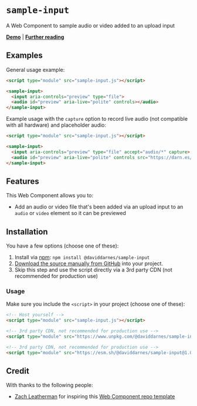 # `sample-input`

A Web Component to sample audio or video added to an upload input

**[Demo](https://daviddarnes.github.io/sample-input/demo.html)** | **[Further reading](https://darn.es/sample-input-web-component/)**

## Examples

General usage example:

```html
<script type="module" src="sample-input.js"></script>

<sample-input>
  <input aria-controls="preview" type="file">
  <audio id="preview" aria-live="polite" controls></audio>
</sample-input>
```

Example usage with the `capture` option to record live audio (not compatible with all hardware) and placeholder audio:

```html
<script type="module" src="sample-input.js"></script>

<sample-input>
  <input aria-controls="preview" type="file" accept="audio/*" capture>
  <audio id="preview" aria-live="polite" controls src="https://darn.es/sounds/daviddarnes.m4a"></audio>
</sample-input>
```

## Features

This Web Component allows you to:

- Add an audio or video file that's been added via an upload input to an `audio` or `video` element so it can be previewed

## Installation

You have a few options (choose one of these):

1. Install via [npm](https://www.npmjs.com/package/@daviddarnes/sample-input): `npm install @daviddarnes/sample-input`
1. [Download the source manually from GitHub](https://github.com/daviddarnes/sample-input/releases) into your project.
1. Skip this step and use the script directly via a 3rd party CDN (not recommended for production use)

### Usage

Make sure you include the `<script>` in your project (choose one of these):

```html
<!-- Host yourself -->
<script type="module" src="sample-input.js"></script>
```

```html
<!-- 3rd party CDN, not recommended for production use -->
<script type="module" src="https://www.unpkg.com/@daviddarnes/sample-input@1.0.0/sample-input.js"></script>
```

```html
<!-- 3rd party CDN, not recommended for production use -->
<script type="module" src="https://esm.sh/@daviddarnes/sample-input@1.0.0"></script>
```

## Credit

With thanks to the following people:

- [Zach Leatherman](https://zachleat.com) for inspiring this [Web Component repo template](https://github.com/daviddarnes/component-template)

